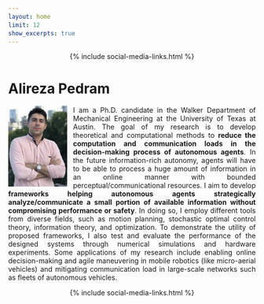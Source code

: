 ```yaml
---
layout: home
limit: 12
show_excerpts: true
---
```


<p align="center">
 {% include social-media-links.html %} 
</p>
<left> <h1>Alireza Pedram
  <!-- Google tag (gtag.js) -->
<script async src="https://www.googletagmanager.com/gtag/js?id=G-J94ZCQBRK9"></script>
<script>
  window.dataLayer = window.dataLayer || [];
  function gtag(){dataLayer.push(arguments);}
  gtag('js', new Date());

  gtag('config', 'G-J94ZCQBRK9');
</script></h1> </left>
<p align="justify">
<img style="float: left; margin: 0px 12px 0px 0px;" src="Alireza_Pedram_2.jpg" width="120" />
I am a Ph.D. candidate in the Walker Department of Mechanical Engineering at the University of Texas at Austin.
The goal of my research is to develop theoretical and computational methods to <b>reduce the computation and communication loads in the decision-making process of autonomous agents</b>.
In the future information-rich autonomy, agents will have to be able to process a huge amount of information in an online manner with  bounded
perceptual/communicational resources.
I aim to develop <b>frameworks helping autonomous agents strategically analyze/communicate a small portion of available information without compromising performance or safety</b>.   
In doing so, I employ different tools from diverse fields, such as motion planning, stochastic optimal control theory, information theory, and optimization. To demonstrate the utility of  proposed frameworks, I also test and evaluate the performance of the designed 
systems through numerical simulations and hardware experiments. 
Some applications of my research include enabling online decision-making and agile maneuvering in mobile robotics (like micro-aerial vehicles) and mitigating communication load in large-scale networks such as fleets of autonomous vehicles.</p>

<p align="center">
 {% include social-media-links.html %} 
</p>

